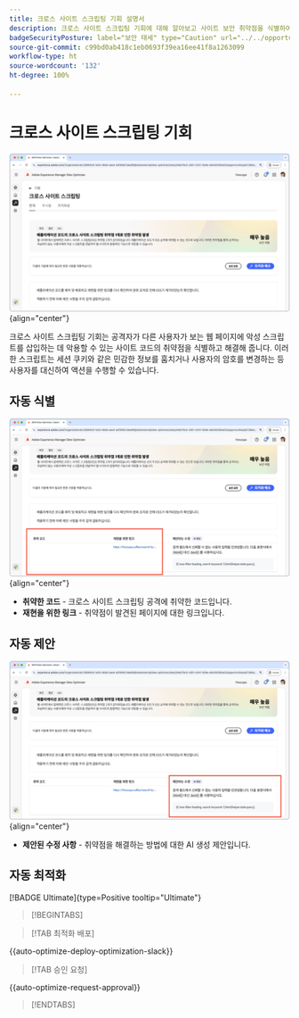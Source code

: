 ```yaml
---
title: 크로스 사이트 스크립팅 기회 설명서
description: 크로스 사이트 스크립팅 기회에 대해 알아보고 사이트 보안 취약점을 식별하여 해결하는 방법을 알아봅니다.
badgeSecurityPosture: label="보안 태세" type="Caution" url="../../opportunity-types/security-posture.md" tooltip="보안 태세"
source-git-commit: c99bd0ab418c1eb0693f39ea16ee41f8a1263099
workflow-type: ht
source-wordcount: '132'
ht-degree: 100%

---
```



# 크로스 사이트 스크립팅 기회

![크로스 사이트 기회](./assets/cross-site-scripting/hero.png){align="center"}

크로스 사이트 스크립팅 기회는 공격자가 다른 사용자가 보는 웹 페이지에 악성 스크립트를 삽입하는 데 악용할 수 있는 사이트 코드의 취약점을 식별하고 해결해 줍니다. 이러한 스크립트는 세션 쿠키와 같은 민감한 정보를 훔치거나 사용자의 암호를 변경하는 등 사용자를 대신하여 액션을 수행할 수 있습니다.

## 자동 식별

![크로스 사이트 기회 자동 식별](./assets/cross-site-scripting/auto-identify.png){align="center"}

* **취약한 코드** - 크로스 사이트 스크립팅 공격에 취약한 코드입니다.
* **재현을 위한 링크** - 취약점이 발견된 페이지에 대한 링크입니다.

## 자동 제안

![크로스 사이트 기회 자동 제안](./assets/cross-site-scripting/auto-suggest.png){align="center"}

* **제안된 수정 사항** - 취약점을 해결하는 방법에 대한 AI 생성 제안입니다.

## 자동 최적화

[!BADGE Ultimate]{type=Positive tooltip="Ultimate"}

>[!BEGINTABS]

>[!TAB 최적화 배포]

{{auto-optimize-deploy-optimization-slack}}

>[!TAB 승인 요청]

{{auto-optimize-request-approval}}

>[!ENDTABS]

